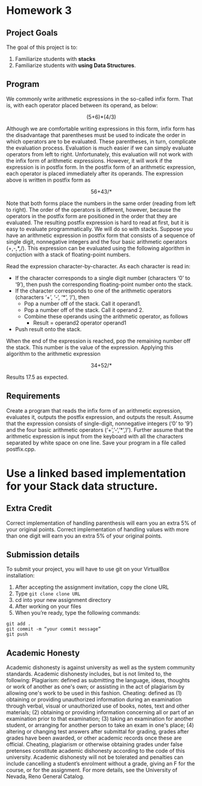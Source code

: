 # Homework 3

## Project Goals
The goal of this project is to:
1.	Familiarize students with **stacks**
2.  Familiarize students with **using Data Structures**.

## Program
We commonly write arithmetic expressions in the so-called infix form. That is, with each operator placed between its operand, as below:  
<p align="center">
(5+6)*(4/3)  </p>

Although we are comfortable writing expressions in this form, infix form has the disadvantage that parentheses must be used to indicate the order in which operators
are to be evaluated. These parentheses, in turn, complicate the evaluation process. Evaluation is much easier if we can simply evaluate operators from left to right.
Unfortunately, this evaluation will not work with the infix form of arithmetic expressions. However, it will work if the expression is in postfix form. In the postfix form of an arithmetic expression, each operator is placed immediately after its operands. The expression above is written in postfix form as
<p align="center">
56+43/*  </p>

Note that both forms place the numbers in the same order (reading from left to right). The order of the operators is different, however, because the operators in the postfix form are positioned in the order that they are evaluated. The resulting postfix expression is hard to read at first, but it is easy to evaluate programmatically. We will do so with stacks. Suppose you have an arithmetic expression in postfix form that consists of a sequence of single digit, nonnegative integers and the four basic arithmetic operators (+,-,\*,/). This expression can be evaluated using the following algorithm in conjuction with a stack of floating-point numbers.

Read the expression character-by-character. As each character is read in:
*	If the character corresponds to a single digit number (characters ‘0’ to ‘9’), then push the corresponding floating-point number onto the stack.
*	If the character corresponds to one of the arithmetic operators (characters ‘+’, ‘-‘, ‘\*’, ‘/’), then 
    * Pop a number off of the stack. Call it operand1.
    * Pop a number off of the stack. Call it operand 2.
    * Combine these operands using the arithmetic operator, as follows
      * Result = operand2 operator operand1
  * Push result onto the stack.

When the end of the expression is reached, pop the remaining number off the stack. This number is the value of the expression. Applying this algorithm to the arithmetic expression  
<p align="center">
34+52/*  </p>

Results 17.5 as expected.  

## Requirements
Create a program that reads the infix form of an arithmetic expression, evaluates it, outputs the postfix expression, and outputs the result. Assume that the expression consists of single-digit, nonnegative integers (‘0’ to ‘9’) and the four basic arithmetic operators (‘+’,’-‘,’\*’,’/’). Further assume that the arithmetic expression is input from the keyboard with all the characters separated by white space on one line. Save your program in a file called postfix.cpp.  

# Use a linked based implementation for your Stack data structure.  

## Extra Credit
Correct implementation of handling parenthesis will earn you an extra 5% of your original points. Correct implementation of handling values with more than one digit will earn you an extra 5% of your original points.  

## Submission details
To submit your project, you will have to use git on your VirtualBox installation:
1.	After accepting the assignment invitation, copy the clone URL
2.	Type 
```git clone clone URL```
3.	cd into your new assignment directory
4.	After working on your files
5.	When you’re ready, type the following commands: 
```
git add .
git commit -m “your commit message”
git push
```
## Academic Honesty
Academic dishonesty is against university as well as the system community standards. Academic dishonesty includes, but is not limited to, the following:
Plagiarism: defined as submitting the language, ideas, thoughts or work of another as one's own; or assisting in the act of plagiarism by allowing one's work to be used in this fashion.
Cheating: defined as (1) obtaining or providing unauthorized information during an examination through verbal, visual or unauthorized use of books, notes, text and other materials; (2) obtaining or providing information concerning all or part of an examination prior to that examination; (3) taking an examination for another student, or arranging for another person to take an exam in one's place; (4) altering or changing test answers after submittal for grading, grades after grades have been awarded, or other academic records once these are official.
Cheating, plagiarism or otherwise obtaining grades under false pretenses constitute academic
dishonesty according to the code of this university. Academic dishonesty will not be tolerated and
penalties can include cancelling a student’s enrolment without a grade, giving an F for the course, or for the assignment. For more details, see the University of Nevada, Reno General Catalog.
